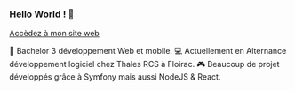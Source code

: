 ### Hello World ! 👋

[Accèdez à mon site web](https://maximelarrieu.io)

🥇 Bachelor 3 développement Web et mobile.
💻 Actuellement en Alternance développement logiciel chez Thales RCS à Floirac.
🎮 Beaucoup de projet développés grâce à Symfony mais aussi NodeJS & React.

<!--
**maximelarrieu/maximelarrieu** is a ✨ _special_ ✨ repository because its `README.md` (this file) appears on your GitHub profile.


Here are some ideas to get you started:

- 🔭 I’m currently working on ...
- 🌱 I’m currently learning ...
- 👯 I’m looking to collaborate on ...
- 🤔 I’m looking for help with ...
- 💬 Ask me about ...
- 📫 How to reach me: ...
- 😄 Pronouns: ...
- ⚡ Fun fact: ...
-->
